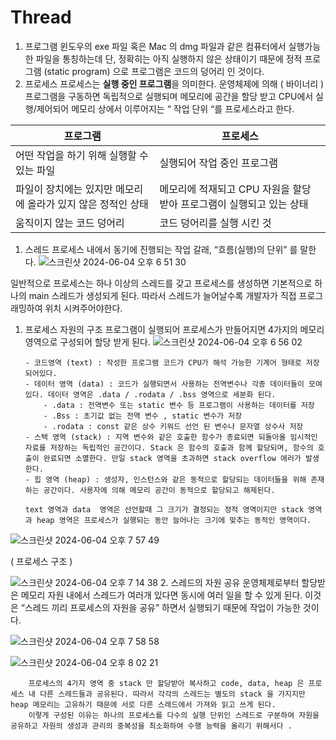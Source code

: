 # Thread

1. 프로그램
   윈도우의 exe 파일 혹은 Mac 의 dmg 파일과 같은 컴퓨터에서 실행가능한 파일을 통칭하는데
   단, 정확히는 아직 실행하지 않은 상태이기 때문에 정적 프로그램 (static program) 으로 프로그램은 코드의 덩어리 인 것이다.
2. 프로세스
   프로세스는 **실행 중인 프로그램**을 의미한다. 운영체제에 의해 ( 바이너리 )프로그램을 구동하면 독립적으로 실행되며 메모리에 공간을 할당 받고 CPU에서 실행/제어되어 메모리 상에서 이루어지는 “ 작업 단위 “를 프로세스라고 한다.

| 프로그램                                                     | 프로세스                                                             |
| ------------------------------------------------------------ | -------------------------------------------------------------------- |
| 어떤 작업을 하기 위해 실행할 수 있는 파일                    | 실행되어 작업 중인 프로그램                                          |
| 파일이 장치에는 있지만 메모리에 올라가 있지 않은 정적인 상태 | 메모리에 적재되고 CPU 자원을 할당 받아 프로그램이 실행되고 있는 상태 |
| 움직이지 않는 코드 덩어리                                    | 코드 덩어리를 실행 시킨 것                                           |

1.  스레드
    프로세스 내에서 동기에 진행되는 작업 갈래, “흐름(실행)의 단위” 를 말한다.
        ![스크린샷 2024-06-04 오후 6 51 30](https://github.com/Junjiii/study_records/assets/138355289/98182196-1ab1-479c-8d35-f6006feeee53)

일반적으로 프로세스는 하나 이상의 스레드를 갖고 프로세스를 생성하면 기본적으로 하나의 main 스레드가 생성되게 된다. 따라서 스레드가 늘어날수록 개발자가 직접 프로그래밍하여 위치 시켜주어야한다.

1.  프로세스 자원의 구조
    프로그램이 실행되어 프로세스가 만들어지면 4가지의 메모리 영역으로 구성되어 할당 받게 된다.
        ![스크린샷 2024-06-04 오후 6 56 02](https://github.com/Junjiii/study_records/assets/138355289/3995292c-f577-44a5-b05e-6cc31f9f3b15)

        - 코드영역 (text) : 작성한 프로그램 코드가 CPU가 해석 가능한 기계어 형태로 저장되어있다.
        - 데이터 영역 (data) : 코드가 실행되면서 사용하는 전역변수나 각종 데이터들이 모여있다. 데이터 영역은 .data / .rodata / .bss 영역으로 세분화 된다.
            - .data : 전역변수 또는 static 변수 등 프로그램이 사용하는 데이터를 저장
            - .Bss : 초기값 없는 전역 변수 , static 변수가 저장
            - .rodata : const 같은 상수 키워드 선언 된 변수나 문자열 상수사 저장
        - 스택 영역 (stack) : 지역 변수와 같은 호출한 함수가 종료되면 되돌아올 임시적인 자료를 저장하는 독립적인 공간이다. Stack 은 함수의 호출과 함께 할당되며, 함수의 호출이 완료되면 소멸한다. 만일 stack 영역을 초과하면 stack overflow 에러가 발생한다.
        - 힙 영역 (heap) : 생성자, 인스턴스와 같은 동적으로 할당되는 데이터들을 위해 존재하는 공간이다. 사용자에 의해 메모리 공간이 동적으로 할당되고 해제된다.

        text 영역과 data  영역은 선언할때 그 크기가 결정되는 정적 영역이지만 stack 영역과 heap 영역은 프로세스가 실행되는 동안 늘어나는 크기에 맞추는 동적인 영역이다.

   ![스크린샷 2024-06-04 오후 7 57 49](https://github.com/Junjiii/study_records/assets/138355289/fd0ddb04-2927-4ae5-9a53-82cdc5e85593)

   ( 프로세스 구조 )

   ![스크린샷 2024-06-04 오후 7 14 38](https://github.com/Junjiii/study_records/assets/138355289/3b2b6ad8-3d8e-4577-be24-43af449257fe)
2.  스레드의 자원 공유
    운영체제로부터 할당받은 메모리 자원 내에서 스레드가 여러개 있다면 동시에 여러 일을 할 수 있게 된다. 이것은 “스레드 끼리 프로세스의 자원을 공유” 하면서 실행되기 때문에 작업이 가능한 것이다.

   ![스크린샷 2024-06-04 오후 7 58 58](https://github.com/Junjiii/study_records/assets/138355289/e7420a9e-e197-4cbc-86b0-a0ed379f0b6b)

   ![스크린샷 2024-06-04 오후 8 02 21](https://github.com/Junjiii/study_records/assets/138355289/7eec96b1-612b-48df-ad37-d08a79f78a04)

        프로세스의 4가지 영역 중 stack 만 할당받아 복사하고 code, data, heap 은 프로세스 내 다른 스레드들과 공유된다. 따라서 각각의 스레드는 별도의 stack 을 가지지만 heap 메모리는 고유하기 때문에 서로 다른 스레드에서 가져와 읽고 쓰게 된다.
        이렇게 구성된 이유는 하나의 프로세스를 다수의 실행 단위인 스레드로 구분하여 자원을 공유하고 자원의 생성과 관리의 중복성을 최소화하여 수행 능력을 올리기 위해서다 .
